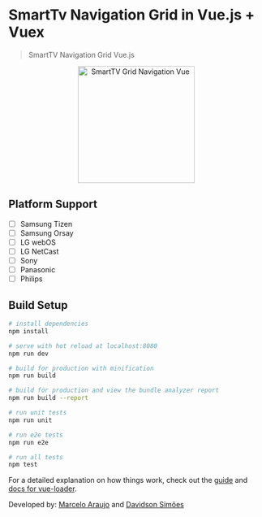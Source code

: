 # SmartTv Navigation Grid in Vue.js + Vuex

> SmartTV Navigation Grid Vue.js

<p align="center">
  <img src="https://br.vuejs.org/images/logo.png" alt="SmartTV Grid Navigation Vue" width="230" />
</p>

## Platform Support
- [ ] Samsung Tizen
- [ ] Samsung Orsay
- [ ] LG webOS
- [ ] LG NetCast
- [ ] Sony
- [ ] Panasonic
- [ ] Philips

## Build Setup

``` bash
# install dependencies
npm install

# serve with hot reload at localhost:8080
npm run dev

# build for production with minification
npm run build

# build for production and view the bundle analyzer report
npm run build --report

# run unit tests
npm run unit

# run e2e tests
npm run e2e

# run all tests
npm test
```

For a detailed explanation on how things work, check out the [guide](http://vuejs-templates.github.io/webpack/) and [docs for vue-loader](http://vuejs.github.io/vue-loader).

Developed by: [Marcelo Araujo](https://github.com/marcelopaula) and [Davidson Simões](https://github.com/davidsonsimoes)
